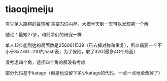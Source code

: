 # tiaoqimeiju
穷举单人跳棋的最短解
需要32G内存，大概半天到一天可以发现第一个解

结论：最短27步，和前辈们的研究一样

单人13步能到达的局面数是2560611539（已去掉对称和重复），所以需要一个不小于8x2.6G=21G的hash表，为了保险，取了32G(最多4G个局面）

没考虑四个角，途径四个角的都没有考虑

部分代码基于katago（但是也没留下多少katago的代码，一点一点地全改掉了）
